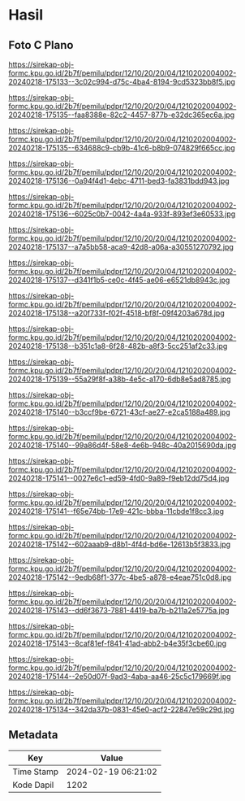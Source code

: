 # Hasil

## Foto C Plano

https://sirekap-obj-formc.kpu.go.id/2b7f/pemilu/pdpr/12/10/20/20/04/1210202004002-20240218-175133--3c02c994-d75c-4ba4-8194-9cd5323bb8f5.jpg

https://sirekap-obj-formc.kpu.go.id/2b7f/pemilu/pdpr/12/10/20/20/04/1210202004002-20240218-175135--faa8388e-82c2-4457-877b-e32dc365ec6a.jpg

https://sirekap-obj-formc.kpu.go.id/2b7f/pemilu/pdpr/12/10/20/20/04/1210202004002-20240218-175135--634688c9-cb9b-41c6-b8b9-074829f665cc.jpg

https://sirekap-obj-formc.kpu.go.id/2b7f/pemilu/pdpr/12/10/20/20/04/1210202004002-20240218-175136--0a94f4d1-4ebc-4711-bed3-fa3831bdd943.jpg

https://sirekap-obj-formc.kpu.go.id/2b7f/pemilu/pdpr/12/10/20/20/04/1210202004002-20240218-175136--6025c0b7-0042-4a4a-933f-893ef3e60533.jpg

https://sirekap-obj-formc.kpu.go.id/2b7f/pemilu/pdpr/12/10/20/20/04/1210202004002-20240218-175137--a7a5bb58-aca9-42d8-a06a-a30551270792.jpg

https://sirekap-obj-formc.kpu.go.id/2b7f/pemilu/pdpr/12/10/20/20/04/1210202004002-20240218-175137--d341f1b5-ce0c-4f45-ae06-e6521db8943c.jpg

https://sirekap-obj-formc.kpu.go.id/2b7f/pemilu/pdpr/12/10/20/20/04/1210202004002-20240218-175138--a20f733f-f02f-4518-bf8f-09f4203a678d.jpg

https://sirekap-obj-formc.kpu.go.id/2b7f/pemilu/pdpr/12/10/20/20/04/1210202004002-20240218-175138--b351c1a8-6f28-482b-a8f3-5cc251af2c33.jpg

https://sirekap-obj-formc.kpu.go.id/2b7f/pemilu/pdpr/12/10/20/20/04/1210202004002-20240218-175139--55a29f8f-a38b-4e5c-a170-6db8e5ad8785.jpg

https://sirekap-obj-formc.kpu.go.id/2b7f/pemilu/pdpr/12/10/20/20/04/1210202004002-20240218-175140--b3ccf9be-6721-43cf-ae27-e2ca5188a489.jpg

https://sirekap-obj-formc.kpu.go.id/2b7f/pemilu/pdpr/12/10/20/20/04/1210202004002-20240218-175140--99a86d4f-58e8-4e6b-948c-40a2015690da.jpg

https://sirekap-obj-formc.kpu.go.id/2b7f/pemilu/pdpr/12/10/20/20/04/1210202004002-20240218-175141--0027e6c1-ed59-4fd0-9a89-f9eb12dd75d4.jpg

https://sirekap-obj-formc.kpu.go.id/2b7f/pemilu/pdpr/12/10/20/20/04/1210202004002-20240218-175141--f65e74bb-17e9-421c-bbba-11cbde1f8cc3.jpg

https://sirekap-obj-formc.kpu.go.id/2b7f/pemilu/pdpr/12/10/20/20/04/1210202004002-20240218-175142--602aaab9-d8b1-4f4d-bd6e-12613b5f3833.jpg

https://sirekap-obj-formc.kpu.go.id/2b7f/pemilu/pdpr/12/10/20/20/04/1210202004002-20240218-175142--9edb68f1-377c-4be5-a878-e4eae751c0d8.jpg

https://sirekap-obj-formc.kpu.go.id/2b7f/pemilu/pdpr/12/10/20/20/04/1210202004002-20240218-175143--dd6f3673-7881-4419-ba7b-b211a2e5775a.jpg

https://sirekap-obj-formc.kpu.go.id/2b7f/pemilu/pdpr/12/10/20/20/04/1210202004002-20240218-175143--8caf81ef-f841-41ad-abb2-b4e35f3cbe60.jpg

https://sirekap-obj-formc.kpu.go.id/2b7f/pemilu/pdpr/12/10/20/20/04/1210202004002-20240218-175144--2e50d07f-9ad3-4aba-aa46-25c5c179669f.jpg

https://sirekap-obj-formc.kpu.go.id/2b7f/pemilu/pdpr/12/10/20/20/04/1210202004002-20240218-175134--342da37b-0831-45e0-acf2-22847e59c29d.jpg


## Metadata

| Key        | Value               |
| ---------- | ------------------- |
| Time Stamp | 2024-02-19 06:21:02 |
| Kode Dapil | 1202                |



